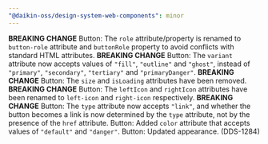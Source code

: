```yaml
---
"@daikin-oss/design-system-web-components": minor
---
```


**BREAKING CHANGE** Button: The `role` attribute/property is renamed to `button-role` attribute and `buttonRole` property to avoid conflicts with standard HTML attributes.
**BREAKING CHANGE** Button: The `variant` attribute now accepts values of `"fill"`, `"outline"` and `"ghost"`, instead of `"primary"`, `"secondary"`, `"tertiary"` and `"primaryDanger"`.
**BREAKING CHANGE** Button: The `size` and `isLoading` attributes have been removed.
**BREAKING CHANGE** Button: The `leftIcon` and `rightIcon` attributes have been renamed to `left-icon` and `right-icon` respectively.
**BREAKING CHANGE** Button: The `type` attribute now accepts `"link"`, and whether the button becomes a link is now determined by the `type` attribute, not by the presence of the `href` attribute.
Button: Added `color` attribute that accepts values of `"default"` and `"danger"`.
Button: Updated appearance. (DDS-1284)
